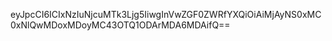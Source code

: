 eyJpcCI6ICIxNzIuNjcuMTk3Ljg5IiwgInVwZGF0ZWRfYXQiOiAiMjAyNS0xMC0xNlQwMDoxMDoyMC43OTQ1ODArMDA6MDAifQ==